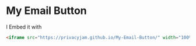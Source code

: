 # My Email Button

I Embed it with
```html
<iframe src="https://privacyjam.github.io/My-Email-Button/" width="100%" height="80" scrolling="no" style="border: none;"></iframe>
```
